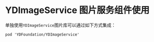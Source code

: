 # YDImageService 图片服务组件使用

单独使用`YDImageService`图片库可以通过如下方式集成：

``` cocoapods
pod 'YDFoundation/YDImageService'
```
